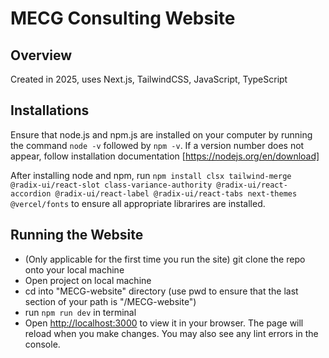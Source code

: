 # MECG Consulting Website
## Overview

Created in 2025, uses Next.js, TailwindCSS, JavaScript, TypeScript

## Installations

Ensure that node.js and npm.js are installed on your computer by running the command `node -v` followed by `npm -v`. If a version number does not appear, follow installation documentation [https://nodejs.org/en/download]

After installing node and npm, run `npm install clsx tailwind-merge @radix-ui/react-slot class-variance-authority @radix-ui/react-accordion @radix-ui/react-label @radix-ui/react-tabs next-themes @vercel/fonts` to ensure all appropriate librarires are installed.


## Running the Website
- (Only applicable for the first time you run the site) git clone the repo onto your local machine
- Open project on local machine 
- cd into "MECG-website" directory (use pwd to ensure that the last section of your path is "/MECG-website")
- run `npm run dev` in terminal
- Open [http://localhost:3000](http://localhost:3000) to view it in your browser. The page will reload when you make changes. You may also see any lint errors in the console.

